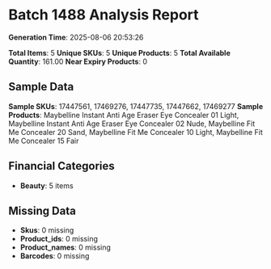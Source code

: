 # Batch 1488 Analysis Report

**Generation Time**: 2025-08-06 20:53:26

**Total Items**: 5
**Unique SKUs**: 5
**Unique Products**: 5
**Total Available Quantity**: 161.00
**Near Expiry Products**: 0

## Sample Data
**Sample SKUs**: 17447561, 17469276, 17447735, 17447662, 17469277
**Sample Products**: Maybelline Instant Anti Age Eraser Eye Concealer 01 Light, Maybelline Instant Anti Age Eraser Eye Concealer 02 Nude, Maybelline Fit Me Concealer 20 Sand, Maybelline Fit Me Concealer 10 Light, Maybelline Fit Me Concealer 15 Fair

## Financial Categories
- **Beauty**: 5 items

## Missing Data
- **Skus**: 0 missing
- **Product_ids**: 0 missing
- **Product_names**: 0 missing
- **Barcodes**: 0 missing
